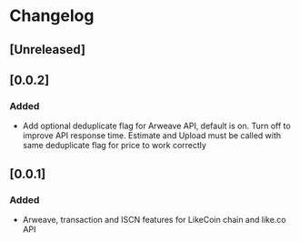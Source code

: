 # Changelog
## [Unreleased]

## [0.0.2]
### Added
- Add optional deduplicate flag for Arweave API, default is on. Turn off to improve API response time. Estimate and Upload must be called with same deduplicate flag for price to work correctly

## [0.0.1]
### Added
- Arweave, transaction and ISCN features for LikeCoin chain and like.co API
